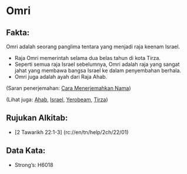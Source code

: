 # Omri

## Fakta: 

Omri adalah seorang panglima tentara yang menjadi raja keenam Israel. 

* Raja Omri memerintah selama dua belas tahun di kota Tirza.
* Seperti semua raja Israel sebelumnya, Omri adalah raja yang sangat jahat yang membawa bangsa Israel ke dalam penyembahan berhala.
* Omri juga adalah ayah dari Raja Ahab. 

(Saran penerjemahan: [Cara Menerjemahkan Nama](rc://en/ta/man/translate/translate-names)) 

(Lihat juga: [Ahab](../names/ahab.md), [Israel](../kt/israel.md), [Yerobeam](../names/jerobeam.md), [Tirza](../names/tirzah.md)) 

## Rujukan Alkitab:

* [2 Tawarikh 22:1-3] (rc://en/tn/help/2ch/22/01) 

## Data Kata:

* Strong’s: H6018
